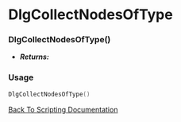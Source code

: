 # DlgCollectNodesOfType

### DlgCollectNodesOfType()
- ***Returns:*** 

### Usage

```Lua
DlgCollectNodesOfType()
```


[Back To Scripting Documentation](../README.md)
